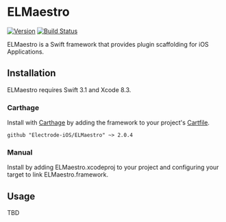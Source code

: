 # ELMaestro 

[![Version](https://img.shields.io/badge/version-v2.0.4-blue.svg)](https://github.com/Electrode-iOS/ELMaestro/releases/latest)
[![Build Status](https://travis-ci.org/Electrode-iOS/ELMaestro.svg?branch=master)](https://travis-ci.org/Electrode-iOS/ELMaestro)

ELMaestro is a Swift framework that provides plugin scaffolding for iOS Applications.

## Installation

ELMaestro requires Swift 3.1 and Xcode 8.3.

### Carthage

Install with [Carthage](https://github.com/Carthage/Carthage) by adding the framework to your project's [Cartfile](https://github.com/Carthage/Carthage/blob/master/Documentation/Artifacts.md#cartfile).

```
github "Electrode-iOS/ELMaestro" ~> 2.0.4
```

### Manual

Install by adding ELMaestro.xcodeproj to your project and configuring your target to link ELMaestro.framework.

## Usage

TBD
